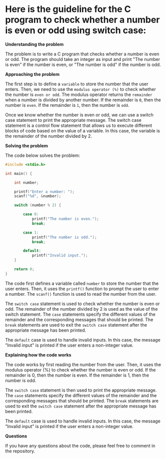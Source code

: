# Here is the guideline for the C program to check whether a number is even or odd using switch case:

**Understanding the problem**

The problem is to write a C program that checks whether a number is even or odd. The program should take an integer as input and print "The number is even" if the number is even, or "The number is odd" if the number is odd.

**Approaching the problem**

The first step is to define a `variable` to store the number that the user enters. Then, we need to use the `modulus operator (%)` to check whether the number is `even or odd`. The modulus operator returns the `remainder` when a number is divided by another number. If the remainder is `0`, then the number is `even`. If the remainder is `1`, then the number is `odd`.

Once we know whether the number is even or odd, we can use a switch case statement to print the appropriate message. The switch case statement is a control flow statement that allows us to execute different blocks of code based on the value of a variable. In this case, the variable is the remainder of the number divided by 2.

**Solving the problem**

The code below solves the problem:

```c
#include <stdio.h>

int main() {

    int number;

    printf("Enter a number: ");
    scanf("%d", &number);

    switch (number % 2) {

        case 0:
            printf("The number is even.");
            break;

        case 1:
            printf("The number is odd.");
            break;

        default:
            printf("Invalid input.");
    }

    return 0;
}
```

The code first defines a variable called `number` to store the number that the user enters. Then, it uses the `printf()` function to prompt the user to enter a number. The `scanf()` function is used to read the number from the user.

The `switch case` statement is used to check whether the number is even or odd. The remainder of the number divided by 2 is used as the value of the switch statement. The `case` statements specify the different values of the remainder and the corresponding messages that should be printed. The `break` statements are used to exit the `switch case` statement after the appropriate message has been printed.

The `default` case is used to handle invalid inputs. In this case, the message "Invalid input" is printed if the user enters a non-integer value.

**Explaining how the code works**

The code works by first reading the number from the user. Then, it uses the modulus operator (%) to check whether the number is even or odd. If the remainder is 0, then the number is even. If the remainder is 1, then the number is odd.

The `switch case` statement is then used to print the appropriate message. The `case` statements specify the different values of the remainder and the corresponding messages that should be printed. The `break` statements are used to exit the `switch case` statement after the appropriate message has been printed.

The `default` case is used to handle invalid inputs. In this case, the message "Invalid input" is printed if the user enters a non-integer value.

**Questions**

If you have any questions about the code, please feel free to comment in the repository.
